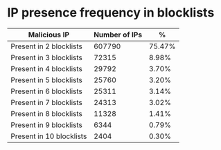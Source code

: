 # IP presence frequency in blocklists
| Malicious IP | Number of IPs | % |
|----|----|----|
| Present in 2 blocklists | 607790 | 75.47% |
| Present in 3 blocklists | 72315 | 8.98% |
| Present in 4 blocklists | 29792 | 3.70% |
| Present in 5 blocklists | 25760 | 3.20% |
| Present in 6 blocklists | 25311 | 3.14% |
| Present in 7 blocklists | 24313 | 3.02% |
| Present in 8 blocklists | 11328 | 1.41% |
| Present in 9 blocklists | 6344 | 0.79% |
| Present in 10 blocklists | 2404 | 0.30% |
